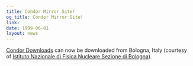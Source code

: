 ```yaml
---
title: Condor Mirror Site!
og_title: Condor Mirror Site!
link: 
date: 1999-06-01
layout: news
---
```


<a href="downloads">Condor Downloads</a> can now be downloaded from Bologna, Italy (courtesy of <a href="http://www.bo.infn.it">Istituto Nazionale di Fisica Nucleare Sezione di Bologna</a>).
